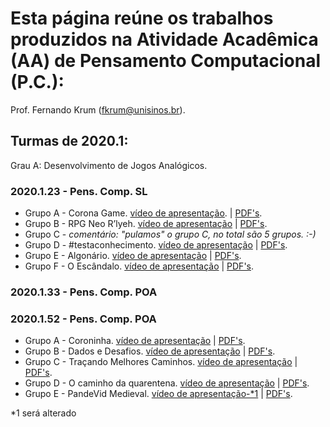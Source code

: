 # Esta página reúne os trabalhos produzidos na Atividade Acadêmica (AA) de Pensamento Computacional (P.C.):
Prof. Fernando Krum (fkrum@unisinos.br).


## Turmas de 2020.1:
Grau A: Desenvolvimento de Jogos Analógicos.

### 2020.1.23 - Pens. Comp. SL
* Grupo A - Corona Game. [vídeo de apresentação](https://youtu.be/wLLTBRqdm8Q). | [PDF's](https://github.com/ferkrum/pensComp/tree/master/2020.1.23/Grau%20A/Grupo%20A).
* Grupo B - RPG Neo R’lyeh. [vídeo de apresentação](https://youtu.be/CT1TaBh47y4) | [PDF's](https://github.com/ferkrum/pensComp/tree/master/2020.1.23/Grau%20A/Grupo%20B).
* Grupo C - _comentário: "pulamos" o grupo C, no total são 5 grupos. :-)_
* Grupo D - #testaconhecimento. [vídeo de apresentação](https://youtu.be/22J26KAQVK4) | [PDF's](https://github.com/ferkrum/pensComp/tree/master/2020.1.23/Grau%20A/Grupo%20D).
* Grupo E - Algonário. [vídeo de apresentação](https://www.youtube.com/watch?v=e4DKGwkhPAg&feature=youtu.be) | [PDF's](https://github.com/ferkrum/pensComp/tree/master/2020.1.23/Grau%20A/Grupo%20E).
* Grupo F - O Escândalo. [vídeo de apresentação](https://youtu.be/W_hrYjmY8bM) | [PDF's](https://github.com/ferkrum/pensComp/tree/master/2020.1.23/Grau%20A/Grupo%20F).


### 2020.1.33 - Pens. Comp. POA
<!-- * Grupo A - Nome do jogo. [vídeo de apresentação](). | [PDF's](https://github.com/ferkrum/pensComp/tree/master/2020.1.33/Grau%20A/Grupo%20A).
* Grupo B - Nome do jogo. [vídeo de apresentação](). | [PDF's](https://github.com/ferkrum/pensComp/tree/master/2020.1.33/Grau%20A/Grupo%20B).
* Grupo C - Nome do jogo. [vídeo de apresentação](). | [PDF's](https://github.com/ferkrum/pensComp/tree/master/2020.1.33/Grau%20A/Grupo%20C).
* Grupo D - Nome do jogo. [vídeo de apresentação](). | [PDF's](https://github.com/ferkrum/pensComp/tree/master/2020.1.33/Grau%20A/Grupo%20D).
* Grupo E - Nome do jogo. [vídeo de apresentação](https://youtu.be/g9z6GDz3l7I). | [PDF's](https://github.com/ferkrum/pensComp/tree/master/2020.1.33/Grau%20A/Grupo%20E).
* Grupo F - Nome do jogo. [vídeo de apresentação](). | [PDF's](https://github.com/ferkrum/pensComp/tree/master/2020.1.33/Grau%20A/Grupo%20F).
* Grupo G - Nome do jogo. [vídeo de apresentação](). | [PDF's](https://github.com/ferkrum/pensComp/tree/master/2020.1.33/Grau%20A/Grupo%20G).
* Grupo H - Nome do jogo. [vídeo de apresentação](). | [PDF's](https://github.com/ferkrum/pensComp/tree/master/2020.1.33/Grau%20A/Grupo%20H).
* Grupo I - Nome do jogo. [vídeo de apresentação](). | [PDF's](https://github.com/ferkrum/pensComp/tree/master/2020.1.33/Grau%20A/Grupo%20I).
* Grupo J - Nome do jogo. [vídeo de apresentação](). | [PDF's](https://github.com/ferkrum/pensComp/tree/master/2020.1.33/Grau%20A/Grupo%20J).>
-->

### 2020.1.52 - Pens. Comp. POA
* Grupo A - Coroninha. [vídeo de apresentação](https://youtu.be/--hYkFFmVP4) | [PDF's](https://github.com/ferkrum/pensComp/tree/master/2020.1.52/Grau%20A/Grupo%20A). 
* Grupo B - Dados e Desafios. [vídeo de apresentação](https://youtu.be/tHRIFUkQWC4) | [PDF's](https://github.com/ferkrum/pensComp/tree/master/2020.1.52/Grau%20A/Grupo%20B).  
* Grupo C - Traçando Melhores Caminhos. [vídeo de apresentação](https://youtu.be/p7z_RmIIOxs) | [PDF's](https://github.com/ferkrum/pensComp/tree/master/2020.1.52/Grau%20A/Grupo%20C).  
* Grupo D - O caminho da quarentena. [vídeo de apresentação](https://youtu.be/DVMGkXpK5aI) | [PDF's](https://github.com/ferkrum/pensComp/tree/master/2020.1.52/Grau%20A/Grupo%20D).  
* Grupo E - PandeVid Medieval. [vídeo de apresentação-*1](https://youtu.be/dzjTIBk_UWg) | [PDF's](https://github.com/ferkrum/pensComp/tree/master/2020.1.52/Grau%20A/Grupo%20E).  

*1 será alterado
